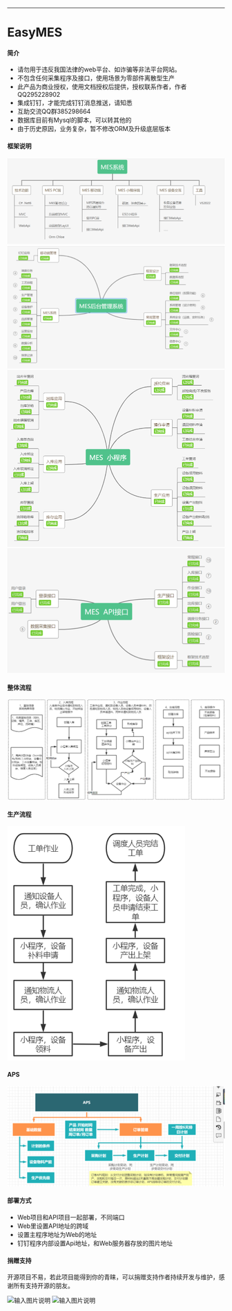 <p></p>
<p></p>

----
# EasyMES 

#### 简介
- 请勿用于违反我国法律的web平台、如诈骗等非法平台网站。
- 不包含任何采集程序及接口，使用场景为零部件离散型生产
- 此产品为商业授权，使用文档授权后提供，授权联系作者，作者QQ295228902
- 集成钉钉，才能完成钉钉消息推送，请知悉
- 互助交流QQ群385298664
- 数据库目前有Mysql的脚本，可以转其他的
- 由于历史原因，业务复杂，暂不修改ORM及升级底层版本

#### 框架说明

![输入图片说明](mes.png)
![输入图片说明](%E5%90%8E%E5%8F%B0.png)
![输入图片说明](%E5%B0%8F%E7%A8%8B%E5%BA%8F.png)
![输入图片说明](%E6%8E%A5%E5%8F%A3.png)

#### 整体流程
![输入图片说明](image.png)

#### 生产流程
![输入图片说明](%E7%94%9F%E4%BA%A7.png)

#### APS
![输入图片说明](aps.png)

#### 部署方式
- Web项目和API项目一起部署，不同端口
- Web里设置API地址的跨域
- 设置主程序地址为Web的地址
- 钉钉程序内部设置Api地址，和Web服务器存放的图片地址

#### 捐赠支持

开源项目不易，若此项目能得到你的青睐，可以捐赠支持作者持续开发与维护，感谢所有支持开源的朋友。


![输入图片说明](https://images.gitee.com/uploads/images/2020/0331/144842_7cf04ad6_7353672.jpeg "1585637076201.jpg")          ![输入图片说明](https://images.gitee.com/uploads/images/2020/0331/144852_8b26c8cb_7353672.png "mm_facetoface_collect_qrcode_1585637044089.png")